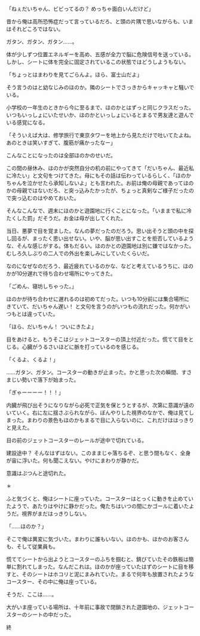 
<!-- ナイトメア -->

「ねぇだいちゃん、ビビってるの？ めっちゃ面白いんだけど」

昔から俺は高所恐怖症だって言っているだろ、と頭の片隅で思いながらも、いまはそれどころではない。

ガタン、ガタン、ガタン……。

体が少しずつ位置エネルギーを高め、五感が全力で脳に危険信号を送っている。しかし、シートに体を完全に固定されているこの状態ではどうしようもない。

「ちょっとはまわりを見てごらんよ。ほら、富士山だよ」

そう言うのはと幼なじみのほのか。隣のシートでさっきからキャッキャと騒いでいる。

小学校の一年生のときから今に至るまで、ほのかとはずっと同じクラスだった。いつもいっしょにいたせいか、ほのかといっしょにいるとまるで男友達と遊んでいる感覚になる。

「そういえば大は、修学旅行で東京タワーを地上から見ただけで吐いてたよね。あのときは笑いすぎて、腹筋が痛かったなー」

こんなことになったのは全部ほのかのせいだ。

この間の昼休み、ほのかが突然自分の机の前にやってきて「だいちゃん、最近私に冷たい」と文句をつけてきた。母にもその話は伝わっているらしく、「ほのかちゃんを泣かせたら承知しないよ」とも言われた。お前は俺の母親であってほのかの母親ではないだろ、と突っ込みたかったが、ちょっと真剣なご様子だったので突っ込むのはやめておいた。

そんなこんなで、週末にほのかと遊園地に行くことになった。「いままで私に冷たくした罰」だそうだ。お金は母が出してくれた。

当日、悪夢で目を覚ました。なんの夢だったのだろう。思い出そうと頭の中を探し回るが、まったく思い出せない。いや、脳が思い出すことを拒否しているような、そんな感じがする。体もだるい。ほのかとの遊園地は別に嫌ではなかった。むしろ久しぶりの二人での外出を楽しみにしていたくらいだ。

なのになぜなのだろう、最近疲れているのかな、などと考えているうちに、ほのかが10分遅れで待ち合わせ場所にやってきた。

「ごめん、寝坊しちゃった。」

ほのかが待ち合わせに遅れるのは初めてだった。いつも10分前には集合場所にきていて、だいちゃん遅い！ と文句を言うのがいつもの流れだった。何かがいつもとは違っていた。

「ほら、だいちゃん！ ついにきたよ」

目をあけると、もうそこはジェットコースターの頂上付近だった。慌てて目をとじる。心臓がうるさいほどに脈を打っているのを感じる。

「くるよ、くるよ！」

……ガタン、ガタン。コースターの動きが止まった。かと思った次の瞬間、すさまじい勢いで落下が始まった。

「ぎゃーーーー！！！」

内臓が飛び出そうになりながら必死で正気を保とうとするが、次第に意識が遠のいていく。右に左に揺さぶられながら、ぼんやりした視界のなかで、俺は見てしまった。まわりの景色もほのかもまるで目に入らないのに、これだけははっきりと見えた。

目の前のジェットコースターのレールが途中で切れている。

建設途中？ そんなはずはない。このままじゃ落ちるぞ、と思う間もなく、全身が宙に浮いた。何も聞こえない。やけにまわりが静かだ。

意識はぷつんと途切れた。

＊

ふと気づくと、俺はシートに座っていた。コースターはとっくに動きを止めていたようで、あたりはやけに静かだった。俺たちはいつの間にかゴールに着いたようだ。視界がまだはっきりしない。

「……ほのか？」

そこで俺は異変に気づいた。まわりに誰もいない。ほのかも、ほかのお客さんも、そして従業員も。

慌ててシートから出ようとコースターのふちを掴むと、錆びていたその鉄板は簡単に割れてしまった。なんだこれは。ほのかが座っていたはずのシートに目を移すと、そのシートはホコリと泥にまみれていた。まるで何年も放置されたようなコースター、その中に俺は座っている。

そうだ、ここは……。

大がいま座っている場所は、十年前に事故で閉鎖された遊園地の、ジェットコースターのシートの中だった。


終
